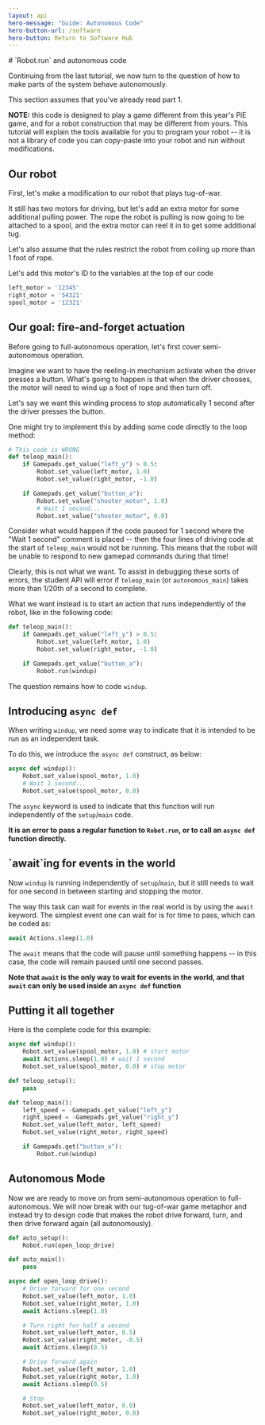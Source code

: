 ```yaml
---
layout: api
hero-message: "Guide: Autonomous Code"
hero-button-url: /software
hero-button: Return to Software Hub
---
```

<div class="container" style="max-width:1400px">
<div class="row">

  <div class="col-sm-2">
    <nav id="toc" data-spy="affix" data-toggle="toc"></nav>
  </div>

  <div class="col-sm-10" markdown="1">
# `Robot.run` and autonomous code

Continuing from the last tutorial, we now turn to the question of how to make parts of the system behave autonomously.

This section assumes that you've already read part 1.

**NOTE:** this code is designed to play a game different from this year's PiE game, and for a robot construction that may be different from yours. This tutorial will explain the tools available for you to program your robot -- it is not a library of code you can copy-paste into your robot and run without modifications.

## Our robot

First, let's make a modification to our robot that plays tug-of-war.

It still has two motors for driving, but let's add an extra motor for some additional pulling power. The rope the robot is pulling is now going to be attached to a spool, and the extra motor can reel it in to get some additional tug.

Let's also assume that the rules restrict the robot from coiling up more than 1 foot of rope.

Let's add this motor's ID to the variables at the top of our code

```python
left_motor = '12345'
right_motor = '54321'
spool_motor = '12321'
```

<h2 data-toc-text="Fire-and-forget actuation">Our goal: fire-and-forget actuation</h2>

Before going to full-autonomous operation, let's first cover semi-autonomous operation.

Imagine we want to have the reeling-in mechanism activate when the driver presses a button. What's going to happen is that when the driver chooses, the motor will need to wind up a foot of rope and then turn off.

Let's say we want this winding process to stop automatically 1 second after the driver presses the button.


One might try to implement this by adding some code directly to the loop method:

```python
# This code is WRONG
def teleop_main():
    if Gamepads.get_value("left_y") > 0.5:
        Robot.set_value(left_motor, 1.0)
        Robot.set_value(right_motor, -1.0)

    if Gamepads.get_value("button_a"):
        Robot.set_value("shooter_motor", 1.0)
        # Wait 1 second...
        Robot.set_value("shooter_motor", 0.0)
```

Consider what would happen if the code paused for 1 second where the "Wait 1 second" comment is placed -- then the four lines of driving code at the start of `teleop_main` would not be running. This means that the robot will be unable to respond to new gamepad commands during that time!

Clearly, this is not what we want. To assist in debugging these sorts of errors, the student API will error if `teleop_main` (or `autonomous_main`) takes more than 1/20th of a second to complete.

What we want instead is to start an action that runs independently of the robot, like in the following code:

```python
def teleop_main():
    if Gamepads.get_value("left_y") > 0.5:
        Robot.set_value(left_motor, 1.0)
        Robot.set_value(right_motor, -1.0)

    if Gamepads.get_value("button_a"):
        Robot.run(windup)
```

The question remains how to code `windup`.

## Introducing `async def`

When writing `windup`, we need some way to indicate that it is intended to be run as an independent task.

To do this, we introduce the `async def` construct, as below:

```python
async def windup():
    Robot.set_value(spool_motor, 1.0)
    # Wait 1 second...
    Robot.set_value(spool_motor, 0.0)
```

The `async` keyword is used to indicate that this function will run independently of the `setup`/`main` code.

__It is an error to pass a regular function to `Robot.run`, or to call an `async def` function directly.__

<h2 data-toc-text="Awaiting for events" markdown="1">`await`ing for events in the world</h2>

Now `windup` is running independently of `setup`/`main`, but it still needs to wait for one second in between starting and stopping the motor.

The way this task can wait for events in the real world is by using the `await` keyword. The simplest event one can wait for is for time to pass, which can be coded as:
```python
await Actions.sleep(1.0)
```

The `await` means that the code will pause until something happens -- in this case, the code will remain paused until one second passes.

__Note that `await` is the only way to wait for events in the world, and that `await` can only be used inside an `async def` function__

## Putting it all together

Here is the complete code for this example:

```python
async def windup():
    Robot.set_value(spool_motor, 1.0) # start motor
    await Actions.sleep(1.0) # wait 1 second
    Robot.set_value(spool_motor, 0.0) # stop motor

def teleop_setup():
    pass

def teleop_main():
    left_speed = -Gamepads.get_value("left_y")
    right_speed = -Gamepads.get_value("right_y")
    Robot.set_value(left_motor, left_speed)
    Robot.set_value(right_motor, right_speed)

    if Gamepads.get("button_a"):
        Robot.run(windup)
```

## Autonomous Mode

Now we are ready to move on from semi-autonomous operation to full-autonomous. We will now break with our tug-of-war game metaphor and instead try to design code that makes the robot drive forward, turn, and then drive forward again (all autonomously).

```python
def auto_setup():
    Robot.run(open_loop_drive)

def auto_main():
    pass

async def open_loop_drive():
    # Drive forward for one second
    Robot.set_value(left_motor, 1.0)
    Robot.set_value(right_motor, 1.0)
    await Actions.sleep(1.0)

    # Turn right for half a second
    Robot.set_value(left_motor, 0.5)
    Robot.set_value(right_motor, -0.5)
    await Actions.sleep(0.5)

    # Drive forward again
    Robot.set_value(left_motor, 1.0)
    Robot.set_value(right_motor, 1.0)
    await Actions.sleep(0.5)

    # Stop
    Robot.set_value(left_motor, 0.0)
    Robot.set_value(right_motor, 0.0)
```


  </div>
</div>
</div>
